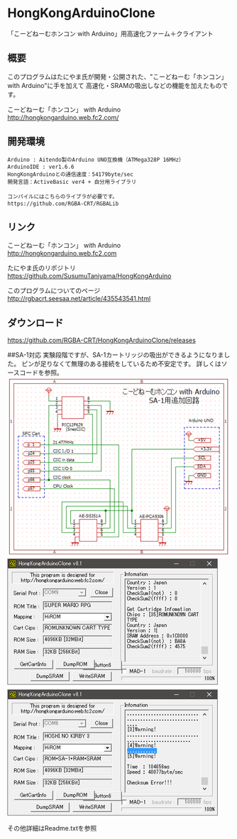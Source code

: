 # HongKongArduinoClone
「こーどねーむホンコン with Arduino」用高速化ファーム＋クライアント

## 概要
このプログラムはたにやま氏が開発・公開された、"こーどねーむ「ホンコン」 with Arduino"に手を加えて
高速化・SRAMの吸出しなどの機能を加えたものです。  
  
こーどねーむ「ホンコン」 with Arduino  
<http://hongkongarduino.web.fc2.com/>
	
## 開発環境
	Arduino : Aitendo製のArduino UNO互換機（ATMega328P 16MHz）
	ArduinoIDE : ver1.6.6
	HongKongArduinoとの通信速度：54179byte/sec
	開発言語：ActiveBasic ver4 + 自分用ライブラリ
	
	コンパイルにはこちらのライブラが必要です。
	https://github.com/RGBA-CRT/RGBALib


## リンク
こーどねーむ「ホンコン」 with Arduino  
<http://hongkongarduino.web.fc2.com>

たにやま氏のリポジトリ  
<https://github.com/SusumuTaniyama/HongKongArduino>

このプログラムについてのページ  
<http://rgbacrt.seesaa.net/article/435543541.html>


## ダウンロード
<https://github.com/RGBA-CRT/HongKongArduinoClone/releases>


##SA-1対応
実験段階ですが、SA-1カートリッジの吸出ができるようになりました。
ピンが足りなくて無理のある接続をしているため不安定です。
詳しくはソースコードを参照。
![回路図](https://raw.githubusercontent.com/RGBA-CRT/HongKongArduinoClone/master/SA1.png "回路図")  
![SS](https://raw.githubusercontent.com/RGBA-CRT/HongKongArduinoClone/master/SA1SS.png "SS")  


その他詳細はReadme.txtを参照

